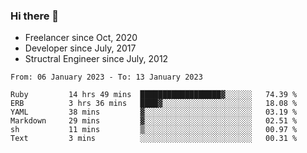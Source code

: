 ### Hi there 👋

- Freelancer since Oct, 2020
- Developer since July, 2017
- Structral Engineer since July, 2012

<!--START_SECTION:waka-->

```text
From: 06 January 2023 - To: 13 January 2023

Ruby         14 hrs 49 mins  ██████████████████▓░░░░░░   74.39 %
ERB          3 hrs 36 mins   ████▓░░░░░░░░░░░░░░░░░░░░   18.08 %
YAML         38 mins         ▓░░░░░░░░░░░░░░░░░░░░░░░░   03.19 %
Markdown     29 mins         ▓░░░░░░░░░░░░░░░░░░░░░░░░   02.51 %
sh           11 mins         ▒░░░░░░░░░░░░░░░░░░░░░░░░   00.97 %
Text         3 mins          ░░░░░░░░░░░░░░░░░░░░░░░░░   00.31 %
```

<!--END_SECTION:waka-->
